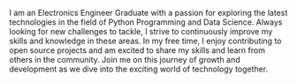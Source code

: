 I am an Electronics Engineer Graduate with a passion for exploring the latest technologies in the field of Python Programming and Data Science. Always looking for new challenges to tackle, I strive to continuously improve my skills and knowledge in these areas. In my free time, I enjoy contributing to open source projects and am excited to share my skills and learn from others in the community. Join me on this journey of growth and development as we dive into the exciting world of technology together.
